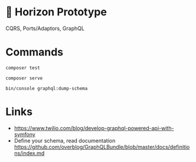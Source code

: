 # 🌅 Horizon Prototype

CQRS, Ports/Adaptors, GraphQL

# Commands

`composer test`

`composer serve`

`bin/console graphql:dump-schema`

# Links

- https://www.twilio.com/blog/develop-graphql-powered-api-with-symfony
- Define your schema, read documentation https://github.com/overblog/GraphQLBundle/blob/master/docs/definitions/index.md
